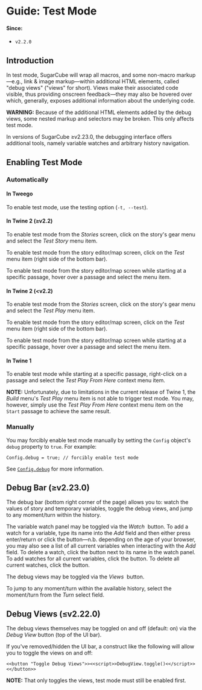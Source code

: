 <!-- ***********************************************************************************************
	Guide: Test Mode
************************************************************************************************ -->
<h1 id="guide-test-mode">Guide: Test Mode</h1>

#### Since:

* `v2.2.0`


<!-- ***************************************************************************
	Introduction
**************************************************************************** -->
<span id="guide-test-mode-introduction"></span>
## Introduction

In test mode, SugarCube will wrap all macros, and some non-macro markup—e.g., link &amp; image markup—within additional HTML elements, called "debug views" ("views" for short).  Views make their associated code visible, thus providing onscreen feedback—they may also be hovered over which, generally, exposes additional information about the underlying code.

**WARNING:** Because of the additional HTML elements added by the debug views, some nested markup and selectors may be broken.  This only affects test mode.

In versions of SugarCube ≥v2.23.0, the debugging interface offers additional tools, namely variable watches and arbitrary history navigation.


<!-- ***************************************************************************
	Enabling Test Mode
**************************************************************************** -->
<span id="guide-test-mode-enabling"></span>
## Enabling Test Mode

### Automatically

#### In Tweego

To enable test mode, use the testing option (`-t, --test`).

#### In Twine&nbsp;2 (≥v2.2)

To enable test mode from the *Stories* screen, click on the story's gear menu and select the *Test Story* menu item.

To enable test mode from the story editor/map screen, click on the *<i class="fa fa-bug"></i>Test* menu item (right side of the bottom bar).

To enable test mode from the story editor/map screen while starting at a specific passage, hover over a passage and select the *<i class="fa fa-play" title="Test story starting here"></i>* menu item.

#### In Twine&nbsp;2 (<v2.2)

To enable test mode from the *Stories* screen, click on the story's gear menu and select the *Test Play* menu item.

To enable test mode from the story editor/map screen, click on the *<i class="fa fa-bug"></i>Test* menu item (right side of the bottom bar).

To enable test mode from the story editor/map screen while starting at a specific passage, hover over a passage and select the *<i class="fa fa-bug" title="Test story starting here"></i>* menu item.

#### In Twine&nbsp;1

To enable test mode while starting at a specific passage, right-click on a passage and select the *Test Play From Here* context menu item.

**NOTE:** Unfortunately, due to limitations in the current release of Twine&nbsp;1, the *Build* menu's *Test Play* menu item is not able to trigger test mode.  You may, however, simply use the *Test Play From Here* context menu item on the `Start` passage to achieve the same result.

### Manually

You may forcibly enable test mode manually by setting the `Config` object's `debug` property to `true`.  For example:

```
Config.debug = true; // forcibly enable test mode
```

See [`Config.debug`](#config-api-property-debug) for more information.


<!-- ***************************************************************************
	Debug Bar (≥v2.23.0)
**************************************************************************** -->
<span id="guide-test-mode-debug-bar"></span>
## Debug Bar (≥v2.23.0)

The debug bar (bottom right corner of the page) allows you to: watch the values of story and temporary variables, toggle the debug views, and jump to any moment/turn within the history.

The variable watch panel may be toggled via the *Watch&nbsp;<i class="fa fa-toggle-off"></i>* button.  To add a watch for a variable, type its name into the *Add* field and then either press enter/return or click the *<i class="fa fa-plus" title="Add watch"></i>* button—n.b. depending on the age of your browser, you may also see a list of all current variables when interacting with the *Add* field.  To delete a watch, click the *<i class="fa fa-times" title="Delete watch"></i>* button next to its name in the watch panel.  To add watches for all current variables, click the *<i class="fa fa-magic" title="Watch all"></i>* button.  To delete all current watches, click the *<i class="fa fa-trash" title="Delete all"></i>* button.

The debug views may be toggled via the *Views&nbsp;<i class="fa fa-toggle-off"></i>* button.

To jump to any moment/turn within the available history, select the moment/turn from the *Turn* select field.


<!-- ***************************************************************************
	Debug Views (≤v2.22.0)
**************************************************************************** -->
<span id="guide-test-mode-debug-views"></span>
## Debug Views (≤v2.22.0)

The debug views themselves may be toggled on and off (default: on) via the *<i class="fa fa-bug"></i>Debug View* button (top of the UI bar).

If you've removed/hidden the UI bar, a construct like the following will allow you to toggle the views on and off:

```
<<button "Toggle Debug Views">><<script>>DebugView.toggle()<</script>><</button>>
```

**NOTE:** That only toggles the views, test mode must still be enabled first.
